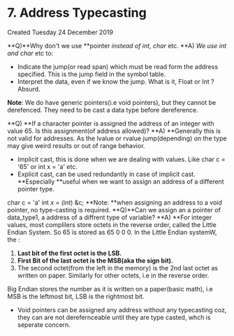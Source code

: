 # 7. Address Typecasting
Created Tuesday 24 December 2019

**Q)**Why don't we use **pointer **instead of int*, char* etc.
**A) **We use int* and char* etc to: 

* Indicate the jump(or read span) which must be read form the address specified. This is the jump field in the symbol table.
* Interpret the data, even if we know the jump. What is it, Float or Int ? Absurd. 

**Note**: We do have generic pointers(i.e void pointers), but they cannot be derefenced. They need to be cast a data type before dereference.

**Q) **If a character pointer is assigned the address of an integer with value 65. Is this assignment(of address allowed)?
**A) **Generally this is not valid for addresses. As the lvalue or rvalue jump(depending) on the type may give weird results or out of range behavior.

* Implicit cast, this is done when we are dealing with values. Like char c = '65' or int x = 'a' etc.
* Explicit cast, can be used redundantly in case of implicit cast. **Especially **useful when we want to assign an address of a different pointer type.

char c = 'a'
int *x = (int*) &c;
**Note: **when assigning an address to a void pointer, no type-casting is required.
**Q)**Can we assign an a pointer of data_type1, a address of a diffrent type of variable?
**A) **For integer values, most complilers store octets in the reverse order, called the Little Endian System. So 65 is stored as 65 0 0 0. 
In the Little Endian systemW, the :

1. **Last bit of the first octet is the LSB.**
2. **First Bit of the last octet is the MSB(aka the sign bit).**
3. The second octet(from the left in the memory) is the 2nd last octet as written on paper. Similarly for other octets, i.e in the reverse order.

Big Endian stores the number as it is written on a paper(basic math), i.e MSB is the leftmost bit, LSB is the rightmost bit.

* Void pointers can be assigned any address without any typecasting coz, they can are not derefernceable until they are type casted, whch is  seperate concern.


